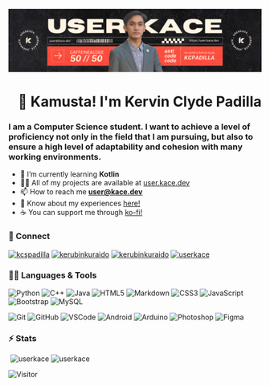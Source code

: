 ![logo](https://github.com/userkace/userkace/blob/main/kamusta_github.png)
<h1 align="right">👋 Kamusta! I'm Kervin Clyde Padilla</h1>
<h3 align="left">I am a Computer Science student. I want to achieve a level of proficiency not only in the field that I am pursuing, but also to ensure a high level of adaptability and cohesion with many working environments.</h3>

- 🌱 I’m currently learning **Kotlin**
- 👨‍💻 All of my projects are available at [user.kace.dev](https://user.kace.dev)
- 📫 How to reach me **user@kace.dev**
- 📄 Know about my experiences [here!](https://user.kace.dev)
- ☕ You can support me through [ko-fi!](https://ko-fi.com/userkace)

<h3 align="left">🔗 Connect</h3>
<!--Socials-->
<p align="left">
<a href="https://linkedin.com/in/kcspadilla" target="blank"><img align="center" src="https://img.shields.io/badge/LinkedIn-0077B5?style=for-the-badge&logo=linkedin&logoColor=white" alt="kcspadilla"/></a>
<a href="https://twitter.com/kerubinkuraido" target="blank"><img align="center" src="https://img.shields.io/badge/Twitter-1DA1F2?style=for-the-badge&logo=twitter&logoColor=white" alt="kerubinkuraido"/></a>
<a href="https://instagram.com/kerubinkuraido" target="blank"><img align="center" src="https://img.shields.io/badge/Instagram-E4405F?style=for-the-badge&logo=instagram&logoColor=white" alt="kerubinkuraido"/></a>
<a href="https://www.youtube.com/c/userkace" target="blank"><img align="center" src="https://img.shields.io/badge/YouTube-FF0000?style=for-the-badge&logo=youtube&logoColor=white" alt="userkace"/></a>
</p>

<h3 align="left">💾🔧 Languages & Tools</h3>
<!--Languages-->

![Python](https://img.shields.io/badge/Python-14354C?style=for-the-badge&logo=python&logoColor=white)
![C++](https://img.shields.io/badge/C%2B%2B-00599C?style=for-the-badge&logo=c%2B%2B&logoColor=white)
![Java](https://img.shields.io/badge/Java-ED8B00?style=for-the-badge&logo=openjdk&logoColor=white)
![HTML5](https://img.shields.io/badge/HTML5-E34F26?style=for-the-badge&logo=html5&logoColor=white)
![Markdown](https://img.shields.io/badge/Markdown-000000?style=for-the-badge&logo=markdown&logoColor=white)
![CSS3](https://img.shields.io/badge/CSS3-1572B6?style=for-the-badge&logo=css3&logoColor=white)
![JavaScript](https://img.shields.io/badge/JavaScript-F7DF1E?style=for-the-badge&logo=JavaScript&logoColor=white)
![Bootstrap](https://img.shields.io/badge/Bootstrap-563D7C?style=for-the-badge&logo=bootstrap&logoColor=white)
![MySQL](https://img.shields.io/badge/MySQL-00000F?style=for-the-badge&logo=mysql&logoColor=white)
<!--Tools-->

![Git](https://img.shields.io/badge/GIT-E44C30?style=for-the-badge&logo=git&logoColor=white)
![GitHub](https://img.shields.io/badge/GitHub-100000?style=for-the-badge&logo=github&logoColor=white)
![VSCode](https://img.shields.io/badge/Visual_Studio_Code-0078D4?style=for-the-badge&logo=visual%20studio%20code&logoColor=white)
![Android](https://img.shields.io/badge/Android_Studio-3DDC84?style=for-the-badge&logo=android-studio&logoColor=white)
![Arduino](https://img.shields.io/badge/-Arduino-00979D?style=for-the-badge&logo=Arduino&logoColor=white)
![Photoshop](https://img.shields.io/badge/Adobe%20Photoshop-31A8FF?logo=adobephotoshop&logoColor=fff&style=for-the-badge)
![Figma](https://img.shields.io/badge/Figma-F24E1E?style=for-the-badge&logo=figma&logoColor=white)


<h3 align="left">⚡ Stats</h3>
<!--Stats-->

<p>&nbsp;<img align="top" src="https://github-readme-stats.vercel.app/api?username=userkace&show_icons=true&theme=dark&hide_border=true&locale=en&layout=compact" alt="userkace"/>&nbsp;<img align="top" src="https://github-readme-stats.vercel.app/api/top-langs?username=userkace&show_icons=true&theme=dark&hide_border=true&locale=en&layout=compact" alt="userkace"/></p>
<!--Visitos-->

![Visitor](https://visitor-badge.laobi.icu/badge?page_id=kervin.userkace)
